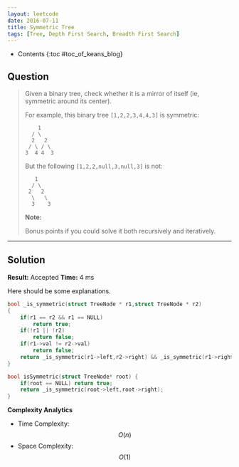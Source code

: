 ```yaml
---
layout: leetcode
date: 2016-07-11
title: Symmetric Tree
tags: [Tree, Depth First Search, Breadth First Search]
---
```


* Contents
{:toc #toc_of_keans_blog}

## Question

> Given a binary tree, check whether it is a mirror of itself (ie, symmetric around its center).
>
>For example, this binary tree `[1,2,2,3,4,4,3]` is symmetric:
>
>         1
>       / \
>       2   2
>      / \ / \
>     3  4 4  3
>     
>
> But the following `[1,2,2,null,3,null,3]` is not:
>
>        1
>       / \
>      2   2
>       \   \
>       3    3
>
> **Note:**
>
> Bonus points if you could solve it both recursively and iteratively.

***

## Solution

**Result:** Accepted **Time:** 4 ms

Here should be some explanations.

```c
bool _is_symmetric(struct TreeNode * r1,struct TreeNode * r2)
{
    if(r1 == r2 && r1 == NULL)
        return true;
    if(!r1 || !r2)
        return false;
    if(r1->val != r2->val)
        return false;
    return _is_symmetric(r1->left,r2->right) && _is_symmetric(r1->right,r2->left);
}

bool isSymmetric(struct TreeNode* root) {
    if(root == NULL) return true;
    return _is_symmetric(root->left,root->right);
}
```

**Complexity Analytics**

- Time Complexity: $$O(n)$$
- Space Complexity: $$O(1)$$
